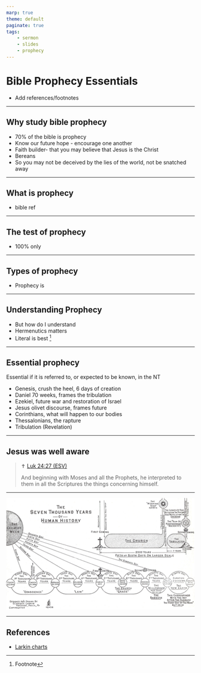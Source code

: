 ```yaml
---
marp: true
theme: default
paginate: true
tags:
    - sermon
    - slides
    - prophecy
---
```


# Bible Prophecy Essentials

- Add references/footnotes

---
<!-- 
footer: "Bible Prophecy Essentials"
 -->

## Why study bible prophecy

- 70% of the bible is prophecy
- Know our future hope - encourage one another
- Faith builder- that you may believe that Jesus is the Christ
- Bereans
- So you may not be deceived by the lies of the world, not be snatched away

---

## What is prophecy

- bible ref

---

## The test of prophecy

- 100% only

---

## Types of prophecy

- Prophecy is

---

## Understanding Prophecy

- But how do I understand
- Hermenutics matters
- Literal is best [^1]

[^1]: Footnote

---

## Essential prophecy

Essential if it is referred to, or expected to be known, in the NT

- Genesis, crush the heel, 6 days of creation
- Daniel 70 weeks, frames the tribulation
- Ezekiel, future war and restoration of Israel
- Jesus olivet discourse, frames future
- Corinthians, what will happen to our bodies
- Thessalonians, the rapture
- Tribulation (Revelation)

---
## Jesus was well aware

> ✝️ [Luk 24:27 (ESV)](https://www.blueletterbible.org/esv/Luk/24/27)
>
> And beginning with Moses and all the Prophets, he interpreted to them in all the Scriptures the things concerning himself.

<!-- 
Some notes here that might be useful.
-->

---

![w:80%](../img/larkin/c07.jpg)

---

## References

- [Larkin charts](https://www.blueletterbible.org/images/larkin/)